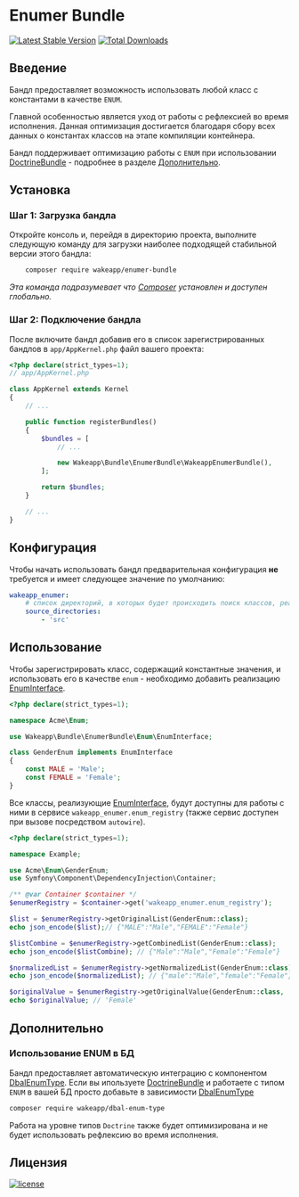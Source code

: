 Enumer Bundle
=============

[![Latest Stable Version](https://poser.pugx.org/wakeapp/enumer-bundle/v/stable)](https://packagist.org/packages/wakeapp/enumer-bundle)
[![Total Downloads](https://poser.pugx.org/wakeapp/enumer-bundle/downloads)](https://packagist.org/packages/wakeapp/enumer-bundle)

Введение
--------

Бандл предоставляет возможность использовать любой класс с константами в качестве `ENUM`.

Главной особенностью является уход от работы с рефлексией во время исполнения. Данная оптимизация достигается
благодаря сбору всех данных о константах классов на этапе компиляции контейнера.

Бандл поддерживает оптимизацию работы с `ENUM` при использовании
[DoctrineBundle](https://github.com/doctrine/DoctrineBundle) - подробнее в разделе [Дополнительно](#дополнительно).

Установка
---------

### Шаг 1: Загрузка бандла

Откройте консоль и, перейдя в директорию проекта, выполните следующую команду для загрузки наиболее подходящей
стабильной версии этого бандла:

```bash
    composer require wakeapp/enumer-bundle
```
*Эта команда подразумевает что [Composer](https://getcomposer.org) установлен и доступен глобально.*

### Шаг 2: Подключение бандла

После включите бандл добавив его в список зарегистрированных бандлов в `app/AppKernel.php` файл вашего проекта:

```php
<?php declare(strict_types=1);
// app/AppKernel.php

class AppKernel extends Kernel
{
    // ...

    public function registerBundles()
    {
        $bundles = [
            // ...

            new Wakeapp\Bundle\EnumerBundle\WakeappEnumerBundle(),
        ];

        return $bundles;
    }

    // ...
}
```

Конфигурация
------------

Чтобы начать использовать бандл предварительная конфигурация **не** требуется и имеет следующее значение по умолчанию:

```yaml
wakeapp_enumer:
    # список директорий, в которых будет происходить поиск классов, реализующий EnumInterface
    source_directories:
        - 'src'
``` 

Использование
-------------

Чтобы зарегистрировать класс, содержащий константные значения, и использовать его в качестве `enum` - необходимо
добавить реализацию [EnumInterface](./Enum/EnumInterface.php).

```php
<?php declare(strict_types=1);

namespace Acme\Enum;

use Wakeapp\Bundle\EnumerBundle\Enum\EnumInterface;

class GenderEnum implements EnumInterface
{
    const MALE = 'Male';
    const FEMALE = 'Female';
}
```

Все классы, реализующие [EnumInterface](./Enum/EnumInterface.php), будут доступны для работы с ними в сервисе
`wakeapp_enumer.enum_registry` (также сервис доступен при вызове посредством `autowire`). 

```php
<?php declare(strict_types=1);

namespace Example;

use Acme\Enum\GenderEnum;
use Symfony\Component\DependencyInjection\Container;

/** @var Container $container */
$enumerRegistry = $container->get('wakeapp_enumer.enum_registry');

$list = $enumerRegistry->getOriginalList(GenderEnum::class); 
echo json_encode($list);// {"MALE":"Male","FEMALE":"Female"}

$listCombine = $enumerRegistry->getCombinedList(GenderEnum::class); 
echo json_encode($listCombine); // {"Male":"Male","Female":"Female"}

$normalizedList = $enumerRegistry->getNormalizedList(GenderEnum::class); 
echo json_encode($normalizedList); // {"male":"Male","female":"Female"}

$originalValue = $enumerRegistry->getOriginalValue(GenderEnum::class, 'FemALE'); 
echo $originalValue; // 'Female'
```

Дополнительно
-------------

### Использование ENUM в БД 

Бандл предоставляет автоматическую интеграцию с компонентом [DbalEnumType](https://github.com/wakeapp/dbal-enum-type).
Если вы ипользуете [DoctrineBundle](https://github.com/doctrine/DoctrineBundle) и работаете с типом `ENUM` в вашей БД 
просто добавьте в зависимости [DbalEnumType](https://github.com/wakeapp/dbal-enum-type) 

```bash
composer require wakeapp/dbal-enum-type
```

Работа на уровне типов `Doctrine` также будет оптимизирована и не будет использовать рефлексию во время исполнения.

Лицензия
--------

[![license](https://img.shields.io/badge/License-MIT-green.svg?style=flat-square)](./LICENSE)
